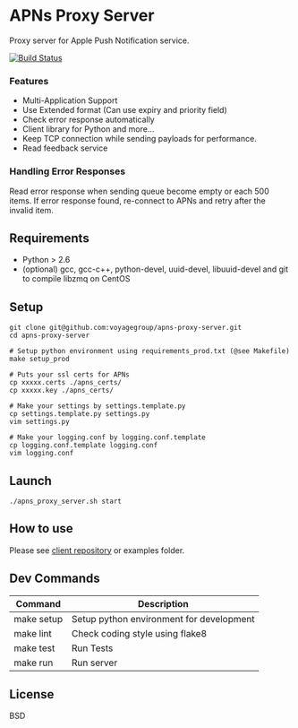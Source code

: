 # APNs Proxy Server

Proxy server for Apple Push Notification service.

[![Build Status](https://travis-ci.org/voyagegroup/apns-proxy-server.png?branch=master)](https://travis-ci.org/voyagegroup/apns-proxy-server)

### Features

- Multi-Application Support
- Use Extended format (Can use expiry and priority field)
- Check error response automatically
- Client library for Python and more...
- Keep TCP connection while sending payloads for performance.
- Read feedback service

### Handling Error Responses

Read error response when sending queue become empty or each 500 items.
If error response found, re-connect to APNs and retry after the invalid item.

## Requirements

- Python > 2.6
- (optional) gcc, gcc-c++, python-devel, uuid-devel, libuuid-devel and git to compile libzmq on CentOS

## Setup

```
git clone git@github.com:voyagegroup/apns-proxy-server.git
cd apns-proxy-server

# Setup python environment using requirements_prod.txt (@see Makefile)
make setup_prod

# Puts your ssl certs for APNs
cp xxxxx.certs ./apns_certs/
cp xxxxx.key ./apns_certs/

# Make your settings by settings.template.py
cp settings.template.py settings.py
vim settings.py

# Make your logging.conf by logging.conf.template
cp logging.conf.template logging.conf
vim logging.conf
```

## Launch

```
./apns_proxy_server.sh start
```

## How to use

Please see [client repository](https://github.com/voyagegroup/apns-proxy-client-py) or examples folder.

## Dev Commands

Command | Description
--- | ---
make setup | Setup python environment for development
make lint | Check coding style using flake8
make test | Run Tests
make run | Run server

## License

BSD
